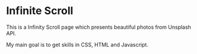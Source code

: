 # Infinite Scroll

This is a Infinity Scroll page which presents beautiful photos from Unsplash API.

My main goal is to get skills in CSS, HTML and Javascript.
